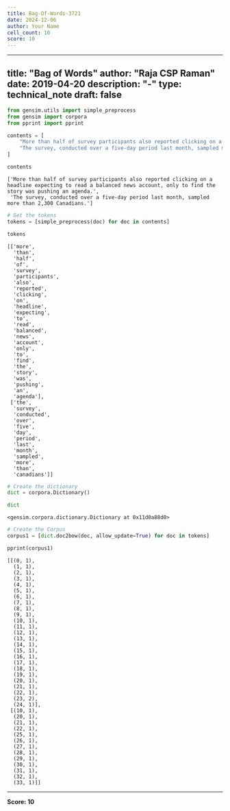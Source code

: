 ```yaml
---
title: Bag-Of-Words-3721
date: 2024-12-06
author: Your Name
cell_count: 10
score: 10
---
```


---
title: "Bag of Words"
author: "Raja CSP Raman"
date: 2019-04-20
description: "-"
type: technical_note
draft: false
---

```python
from gensim.utils import simple_preprocess
from gensim import corpora
from pprint import pprint
```


```python
contents = [
    "More than half of survey participants also reported clicking on a headline expecting to read a balanced news account, only to find the story was pushing an agenda.",
    "The survey, conducted over a five-day period last month, sampled more than 2,300 Canadians."
]
```


```python
contents
```




    ['More than half of survey participants also reported clicking on a headline expecting to read a balanced news account, only to find the story was pushing an agenda.',
     'The survey, conducted over a five-day period last month, sampled more than 2,300 Canadians.']




```python
# Get the tokens
tokens = [simple_preprocess(doc) for doc in contents]
```


```python
tokens
```




    [['more',
      'than',
      'half',
      'of',
      'survey',
      'participants',
      'also',
      'reported',
      'clicking',
      'on',
      'headline',
      'expecting',
      'to',
      'read',
      'balanced',
      'news',
      'account',
      'only',
      'to',
      'find',
      'the',
      'story',
      'was',
      'pushing',
      'an',
      'agenda'],
     ['the',
      'survey',
      'conducted',
      'over',
      'five',
      'day',
      'period',
      'last',
      'month',
      'sampled',
      'more',
      'than',
      'canadians']]




```python
# Create the dictionary
dict = corpora.Dictionary()
```


```python
dict
```




    <gensim.corpora.dictionary.Dictionary at 0x11d0a88d0>




```python
# Create the Corpus
corpus1 = [dict.doc2bow(doc, allow_update=True) for doc in tokens]
```


```python
pprint(corpus1)
```

    [[(0, 1),
      (1, 1),
      (2, 1),
      (3, 1),
      (4, 1),
      (5, 1),
      (6, 1),
      (7, 1),
      (8, 1),
      (9, 1),
      (10, 1),
      (11, 1),
      (12, 1),
      (13, 1),
      (14, 1),
      (15, 1),
      (16, 1),
      (17, 1),
      (18, 1),
      (19, 1),
      (20, 1),
      (21, 1),
      (22, 1),
      (23, 2),
      (24, 1)],
     [(10, 1),
      (20, 1),
      (21, 1),
      (22, 1),
      (25, 1),
      (26, 1),
      (27, 1),
      (28, 1),
      (29, 1),
      (30, 1),
      (31, 1),
      (32, 1),
      (33, 1)]]



---
**Score: 10**